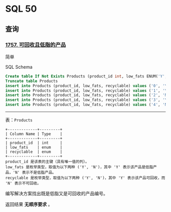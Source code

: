 # SQL 50

## 查询

### [1757. 可回收且低脂的产品](https://leetcode.cn/problems/recyclable-and-low-fat-products/)

简单

SQL Schema

```sql
Create table If Not Exists Products (product_id int, low_fats ENUM('Y', 'N'), recyclable ENUM('Y','N'))
Truncate table Products
insert into Products (product_id, low_fats, recyclable) values ('0', 'Y', 'N')
insert into Products (product_id, low_fats, recyclable) values ('1', 'Y', 'Y')
insert into Products (product_id, low_fats, recyclable) values ('2', 'N', 'Y')
insert into Products (product_id, low_fats, recyclable) values ('3', 'Y', 'Y')
insert into Products (product_id, low_fats, recyclable) values ('4', 'N', 'N')
```

------

表：`Products`

```
+-------------+---------+
| Column Name | Type    |
+-------------+---------+
| product_id  | int     |
| low_fats    | enum    |
| recyclable  | enum    |
+-------------+---------+
product_id 是该表的主键（具有唯一值的列）。
low_fats 是枚举类型，取值为以下两种 ('Y', 'N')，其中 'Y' 表示该产品是低脂产品，'N' 表示不是低脂产品。
recyclable 是枚举类型，取值为以下两种 ('Y', 'N')，其中 'Y' 表示该产品可回收，而 'N' 表示不可回收。
```

编写解决方案找出既是低脂又是可回收的产品编号。

返回结果 **无顺序要求** 。







